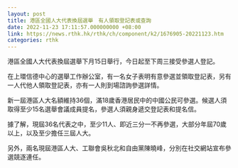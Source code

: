 ```yaml
---
layout: post
title: 港區全國人大代表換屆選舉　有人領取登記表或查詢
date: 2022-11-23 17:11:57.000000000 +08:00
link: https://news.rthk.hk/rthk/ch/component/k2/1676905-20221123.htm
categories: rthk
---
```


港區全國人大代表換屆選舉下月15日舉行，今日起至下周三接受參選人登記。

在上環信德中心的選舉工作辦公室，有一名女子表明有意參選並領取登記表，另有一人代他人領取登記表，亦有一人則到場諮詢參選詳情。

新一屆港區人大名額維持36個，滿18歲香港居民中的中國公民可參選。候選人須取得至少15名選舉會議成員提名，參選人須親身遞交登記表和提名信。

據了解，現屆36名代表之中，至少11人、即近三分一不再參選，大部分年屆70歲以上，以及至少擔任三屆人大。

另外，兩名現屆港區人大、工聯會吳秋北和自由黨陳曉峰，分別在社交網站宣布參選競逐連任。
